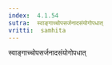 ```yaml
---
index:  4.1.54
sutra:  स्वाङ्गाच्चोपसर्जनादसंयोगोपधात्
vritti:  samhita 
---
```


स्वाङ्गाच्चोपसर्जनादसंयोगोपधात्

